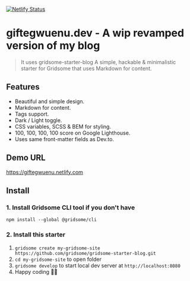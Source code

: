 [![Netlify Status](https://api.netlify.com/api/v1/badges/5afa6365-c9e4-4479-90b9-d1c6a2dc83bf/deploy-status)](https://app.netlify.com/sites/giftegwuenu/deploys)

# giftegwuenu.dev - A wip revamped version of my blog

> It uses gridsome-starter-blog
> A simple, hackable & minimalistic starter for Gridsome that uses Markdown for content.

## Features
- Beautiful and simple design.
- Markdown for content.
- Tags support.
- Dark / Light toggle.
- CSS variables, SCSS & BEM for styling.
- 100, 100, 100, 100 score on Google Lighthouse.
- Uses same front-matter fields as Dev.to.

## Demo URL

https://giftegwuenu.netlify.com

## Install

### 1. Install Gridsome CLI tool if you don't have

`npm install --global @gridsome/cli`

### 2. Install this starter

1. `gridsome create my-gridsome-site https://github.com/gridsome/gridsome-starter-blog.git`
2. `cd my-gridsome-site` to open folder
3. `gridsome develop` to start local dev server at `http://localhost:8080`
4. Happy coding 🎉🙌
